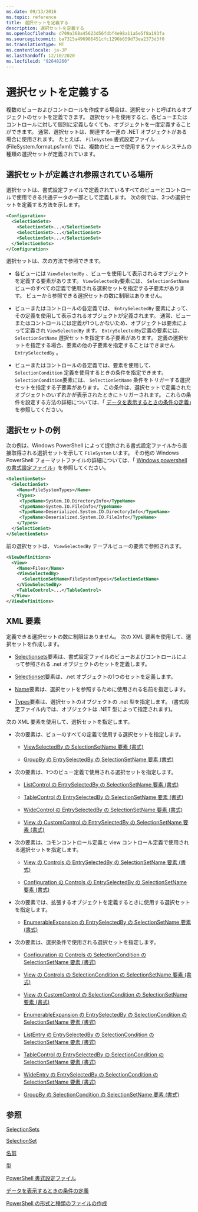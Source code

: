 ```yaml
---
ms.date: 09/13/2016
ms.topic: reference
title: 選択セットを定義する
description: 選択セットを定義する
ms.openlocfilehash: d709a368a45623d56fdbf4e98a11a5e5f8a193fa
ms.sourcegitcommit: ba7315a496986451cfc1296b659d73ea2373d3f0
ms.translationtype: MT
ms.contentlocale: ja-JP
ms.lasthandoff: 12/10/2020
ms.locfileid: "92648260"
---
```

# <a name="defining-selection-sets"></a>選択セットを定義する

複数のビューおよびコントロールを作成する場合は、選択セットと呼ばれるオブジェクトのセットを定義できます。 選択セットを使用すると、各ビューまたはコントロールに対して個別に定義しなくても、オブジェクトを一度定義することができます。 通常、選択セットは、関連する一連の .NET オブジェクトがある場合に使用されます。 たとえば、 `FileSystem` 書式設定ファイル (FileSystem.format.ps1xml) では、複数のビューで使用するファイルシステムの種類の選択セットが定義されています。

## <a name="where-selection-sets-are-defined-and-referenced"></a>選択セットが定義され参照されている場所

選択セットは、書式設定ファイルで定義されているすべてのビューとコントロールで使用できる共通データの一部として定義します。 次の例では、3つの選択セットを定義する方法を示します。

```xml
<Configuration>
  <SelectionSets>
    <SelectionSet>...</SelectionSet>
    <SelectionSet>...</SelectionSet>
    <SelectionSet>...</SelectionSet>
  </SelectionSets>
</Configuration>
```

選択セットは、次の方法で参照できます。

- 各ビューには `ViewSelectedBy` 、ビューを使用して表示されるオブジェクトを定義する要素があります。 `ViewSelectedBy`要素には、 `SelectionSetName` ビューのすべての定義で使用される選択セットを指定する子要素があります。 ビューから参照できる選択セットの数に制限はありません。

- ビューまたはコントロールの各定義では、 `EntrySelectedBy` 要素によって、その定義を使用して表示されるオブジェクトが定義されます。 通常、ビューまたはコントロールには定義が1つしかないため、オブジェクトは要素によって定義され `ViewSelectedBy` ます。 `EntrySelectedBy`定義の要素には、 `SelectionSetName` 選択セットを指定する子要素があります。 定義の選択セットを指定する場合、要素の他の子要素を指定することはできません `EntrySelectedBy` 。

- ビューまたはコントロールの各定義では、要素を使用して、 `SelectionCondition` 定義を使用するときの条件を指定できます。 `SelectionCondition`要素には、 `SelectionSetName` 条件をトリガーする選択セットを指定する子要素があります。 この条件は、選択セットで定義されたオブジェクトのいずれかが表示されたときにトリガーされます。 これらの条件を設定する方法の詳細については、「 [データを表示するときの条件の定義](./defining-conditions-for-displaying-data.md)」を参照してください。

## <a name="selection-set-example"></a>選択セットの例

次の例は、Windows PowerShell によって提供される書式設定ファイルから直接取得される選択セットを示して `FileSystem` います。 その他の Windows PowerShell フォーマットファイルの詳細については、「 [Windows powershell の書式設定ファイル](./powershell-formatting-files.md)」を参照してください。

```xml
<SelectionSets>
  <SelectionSet>
    <Name>FileSystemTypes</Name>
    <Types>
     <TypeName>System.IO.DirectoryInfo</TypeName>
     <TypeName>System.IO.FileInfo</TypeName>
     <TypeName>Deserialized.System.IO.DirectoryInfo</TypeName>
     <TypeName>Deserialized.System.IO.FileInfo</TypeName>
    </Types>
  </SelectionSet>
</SelectionSets>
```

前の選択セットは、 `ViewSelectedBy` テーブルビューの要素で参照されます。

```xml
<ViewDefinitions>
  <View>
    <Name>Files</Name>
    <ViewSelectedBy>
      <SelectionSetName>FileSystemTypes</SelectionSetName>
    </ViewSelectedBy>
    <TableControl>...</TableControl>
  </View>
</ViewDefinitions>

```

## <a name="xml-elements"></a>XML 要素

 定義できる選択セットの数に制限はありません。 次の XML 要素を使用して、選択セットを作成します。

- [Selectionsets](./selectionsets-element-format.md)要素は、書式設定ファイルのビューおよびコントロールによって参照される .net オブジェクトのセットを定義します。

- [Selectionset](./selectionset-element-format.md)要素は、.net オブジェクトの1つのセットを定義します。

- [Name](./name-element-for-selectionset-format.md)要素は、選択セットを参照するために使用される名前を指定します。

- [Types](./types-element-for-selectionset-format.md)要素は、選択セットのオブジェクトの .net 型を指定します。 (書式設定ファイル内では、オブジェクトは .NET 型によって指定されます)。

 次の XML 要素を使用して、選択セットを指定します。

- 次の要素は、ビューのすべての定義で使用する選択セットを指定します。

  - [ViewSelectedBy の SelectionSetName 要素 (書式)](./selectionsetname-element-for-viewselectedby-format.md)

  - [GroupBy の EntrySelectedBy の SelectionSetName 要素 (書式)](./selectionsetname-element-for-entryselectedby-for-groupby-format.md)

- 次の要素は、1つのビュー定義で使用される選択セットを指定します。

  - [ListControl の EntrySelectedBy の SelectionSetName 要素 (書式)](./selectionsetname-element-for-entryselectedby-for-listcontrol-format.md)

  - [TableControl の EntrySelectedBy の SelectionSetName 要素 (書式)](./selectionsetname-element-for-entryselectedby-for-tablecontrol-format.md)

  - [WideControl の EntrySelectedBy の SelectionSetName 要素 (書式)](./selectionsetname-element-for-entryselectedby-for-widecontrol-format.md)

  - [View の CustomControl の EntrySelectedBy の SelectionSetName 要素 (書式)](./selectionsetname-element-for-entryselectedby-for-customcontrol-for-view-format.md)

- 次の要素は、コモンコントロール定義と view コントロール定義で使用される選択セットを指定します。

  - [View の Controls の EntrySelectedBy の SelectionSetName 要素 (書式)](./selectionsetname-element-for-entryselectedby-for-controls-for-view-format.md)

  - [Configuration の Controls の EntrySelectedBy の SelectionSetName 要素 (書式)](./selectionsetname-element-for-entryselectedby-for-controls-for-configuration-format.md)

- 次の要素では、拡張するオブジェクトを定義するときに使用する選択セットを指定します。

  - [EnumerableExpansion の EntrySelectedBy の SelectionSetName 要素 (書式)](./selectionsetname-element-for-entryselectedby-for-enumerableexpansion-format.md)

- 次の要素は、選択条件で使用される選択セットを指定します。

  - [Configuration の Controls の SelectionCondition の SelectionSetName 要素 (書式)](./selectionsetname-element-for-selectioncondition-for-controls-for-configuration-format.md)

  - [View の Controls の SelectionCondition の SelectionSetName 要素 (書式)](./selectionsetname-element-for-selectioncondition-for-controls-for-view-format.md)

  - [View の CustomControl の SelectionCondition の SelectionSetName 要素 (書式)](./selectionsetname-element-for-selectioncondition-for-customcontrol-for-view-format.md)

  - [EnumerableExpansion の EntrySelectedBy の SelectionCondition の SelectionSetName 要素 (書式)](./selectionsetname-element-for-selectioncondition-for-entryselectedby-for-enumerableexpansion-format.md)

  - [ListEntry の EntrySelectedBy の SelectionCondition の SelectionSetName 要素 (書式)](./selectionsetname-element-for-selectioncondition-for-entryselectedby-for-listentry-format.md)

  - [TableControl の EntrySelectedBy の SelectionCondition の SelectionSetName 要素 (書式)](./selectionsetname-element-for-selectioncondition-for-entryselectedby-for-tablecontrol-format.md)

  - [WideEntry の EntrySelectedBy の SelectionCondition の SelectionSetName 要素 (書式)](./selectionsetname-element-for-selectioncondition-for-entryselectedby-for-wideentry-format.md)

  - [GroupBy の SelectionCondition の SelectionSetName 要素 (書式)](./selectionsetname-element-for-selectioncondition-for-groupby-format.md)

## <a name="see-also"></a>参照

[SelectionSets](./selectionsets-element-format.md)

[SelectionSet](./selectionset-element-format.md)

[名前](./name-element-for-selectionset-format.md)

[型](./types-element-for-selectionset-format.md)

[PowerShell 書式設定ファイル](./powershell-formatting-files.md)

[データを表示するときの条件の定義](./defining-conditions-for-displaying-data.md)

[PowerShell の形式と種類のファイルの作成](./writing-a-powershell-formatting-file.md)
